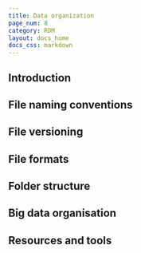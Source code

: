 ```yaml
---
title: Data organization
page_num: 8
category: RDM
layout: docs_home
docs_css: markdown
---
```

## Introduction

## File naming conventions

## File versioning

## File formats

## Folder structure

## Big data organisation

## Resources and tools
